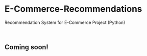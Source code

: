 # E-Commerce-Recommendations
Recommendation System for E-Commerce Project (Python)


<br>

## Coming soon!
